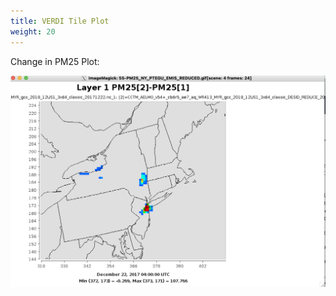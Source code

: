 ```yaml
---
title: VERDI Tile Plot
weight: 20
--- 
```


Change in PM25 Plot:



![reduced-emissions-vis](static/images/5-pm-reduced-vis.png)
